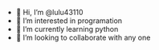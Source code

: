 - 👋 Hi, I’m @lulu43110
- 👀 I’m interested in programation
- 🌱 I’m currently learning python
- 💞️ I’m looking to collaborate with any one

<!---
lulu43110/lulu43110 is a ✨ special ✨ repository because its `README.md` (this file) appears on your GitHub profile.
You can click the Preview link to take a look at your changes.
--->
